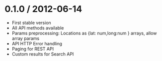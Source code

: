 
0.1.0 / 2012-06-14 
==================

  * First stable version
  * All API methods available
  * Params preprocessing: Locations as {lat: num,long:num } arrays, allow array params
  * API HTTP Error handling
  * Paging for REST API
  * Custom results for Search API
